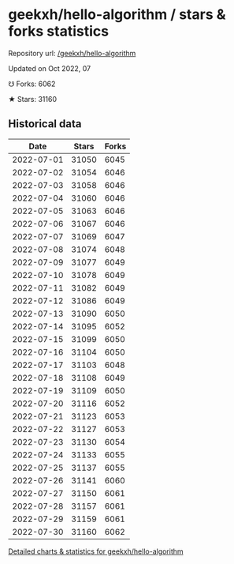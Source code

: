 # geekxh/hello-algorithm / stars & forks statistics

Repository url: [/geekxh/hello-algorithm](https://github.com/geekxh/hello-algorithm)

Updated on Oct 2022, 07

☋ Forks: 6062

★ Stars: 31160

## Historical data
| Date | Stars | Forks |
|------|-------|-------|
| 2022-07-01 | 31050 | 6045 | 
| 2022-07-02 | 31054 | 6046 | 
| 2022-07-03 | 31058 | 6046 | 
| 2022-07-04 | 31060 | 6046 | 
| 2022-07-05 | 31063 | 6046 | 
| 2022-07-06 | 31067 | 6046 | 
| 2022-07-07 | 31069 | 6047 | 
| 2022-07-08 | 31074 | 6048 | 
| 2022-07-09 | 31077 | 6049 | 
| 2022-07-10 | 31078 | 6049 | 
| 2022-07-11 | 31082 | 6049 | 
| 2022-07-12 | 31086 | 6049 | 
| 2022-07-13 | 31090 | 6050 | 
| 2022-07-14 | 31095 | 6052 | 
| 2022-07-15 | 31099 | 6050 | 
| 2022-07-16 | 31104 | 6050 | 
| 2022-07-17 | 31103 | 6048 | 
| 2022-07-18 | 31108 | 6049 | 
| 2022-07-19 | 31109 | 6050 | 
| 2022-07-20 | 31116 | 6052 | 
| 2022-07-21 | 31123 | 6053 | 
| 2022-07-22 | 31127 | 6053 | 
| 2022-07-23 | 31130 | 6054 | 
| 2022-07-24 | 31133 | 6055 | 
| 2022-07-25 | 31137 | 6055 | 
| 2022-07-26 | 31141 | 6060 | 
| 2022-07-27 | 31150 | 6061 | 
| 2022-07-28 | 31157 | 6061 | 
| 2022-07-29 | 31159 | 6061 | 
| 2022-07-30 | 31160 | 6062 | 


[Detailed charts & statistics for geekxh/hello-algorithm](https://reviewgithub.com/rep/geekxh/hello-algorithm)
